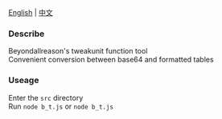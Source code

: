 [English](README.md) | [中文](README_zh.md)  
### Describe
Beyondallreason's tweakunit function tool  
Convenient conversion between base64 and formatted tables  
### Useage
Enter the `src` directory  
Run `node b_t.js` or `node b_t.js`
